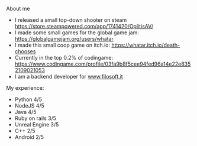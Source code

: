 About me
- I released a small top-down shooter on steam https://store.steampowered.com/app/1741420/OplitisAV/
- I made some small games for the global game jam: https://globalgamejam.org/users/whatar
- I made this small coop game on itch.io: https://whatar.itch.io/death-chooses
- Currently in the top 0.2% of codingame: https://www.codingame.com/profile/03fa9b8f5cee94fed96a14e22e8352109021053
- I am a backend developer for www.filosoft.it

My experience:
- Python 4/5
- NodeJS 4/5
- Java 4/5
- Ruby on rails 3/5
- Unreal Engine 3/5
- C++ 2/5
- Android 2/5

